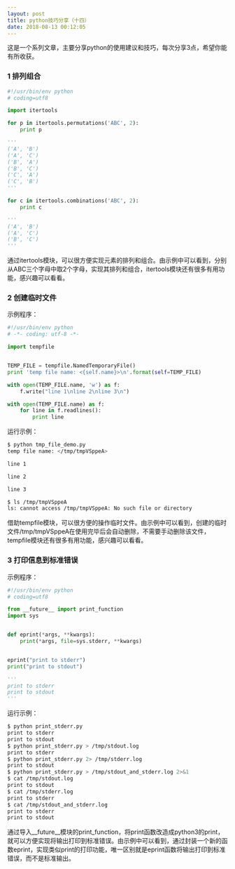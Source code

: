 ```yaml
---
layout: post
title: python技巧分享（十四）
date: 2018-08-13 00:12:05
---
```


这是一个系列文章，主要分享python的使用建议和技巧，每次分享3点，希望你能有所收获。

### 1 排列组合

```python
#!/usr/bin/env python
# coding=utf8

import itertools

for p in itertools.permutations('ABC', 2):
    print p

'''
('A', 'B')
('A', 'C')
('B', 'A')
('B', 'C')
('C', 'A')
('C', 'B')
'''

for c in itertools.combinations('ABC', 2):
    print c

'''
('A', 'B')
('A', 'C')
('B', 'C')
'''
```

通过itertools模块，可以很方便实现元素的排列和组合。由示例中可以看到，分别从ABC三个字母中取2个字母，实现其排列和组合，itertools模块还有很多有用功能，感兴趣可以看看。

### 2 创建临时文件

示例程序：

```python
#!/usr/bin/env python
# -*- coding: utf-8 -*-

import tempfile


TEMP_FILE = tempfile.NamedTemporaryFile()
print 'temp file name: <{self.name}>\n'.format(self=TEMP_FILE)

with open(TEMP_FILE.name, 'w') as f:
    f.write("line 1\nline 2\nline 3\n")

with open(TEMP_FILE.name) as f:
    for line in f.readlines():
        print line
```

运行示例：

```bash
$ python tmp_file_demo.py
temp file name: </tmp/tmpVSppeA>

line 1

line 2

line 3

$ ls /tmp/tmpVSppeA
ls: cannot access /tmp/tmpVSppeA: No such file or directory
```

借助tempfile模块，可以很方便的操作临时文件。由示例中可以看到，创建的临时文件/tmp/tmpVSppeA在使用完毕后会自动删除，不需要手动删除该文件，tempfile模块还有很多有用功能，感兴趣可以看看。

### 3 打印信息到标准错误

示例程序：

```python
#!/usr/bin/env python
# coding=utf8

from __future__ import print_function
import sys


def eprint(*args, **kwargs):
    print(*args, file=sys.stderr, **kwargs)


eprint("print to stderr")
print("print to stdout")

'''
print to stderr
print to stdout
'''
```

运行示例：

```bash
$ python print_stderr.py
print to stderr
print to stdout
$ python print_stderr.py > /tmp/stdout.log
print to stderr
$ python print_stderr.py 2> /tmp/stderr.log
print to stdout
$ python print_stderr.py > /tmp/stdout_and_stderr.log 2>&1
$ cat /tmp/stdout.log
print to stdout
$ cat /tmp/stderr.log
print to stderr
$ cat /tmp/stdout_and_stderr.log
print to stderr
print to stdout
```

通过导入__future__模块的print_function，将print函数改造成python3的print，就可以方便实现将输出打印到标准错误。由示例中可以看到，通过封装一个新的函数eprint，实现类似print的打印功能，唯一区别就是eprint函数将输出打印到标准错误，而不是标准输出。

